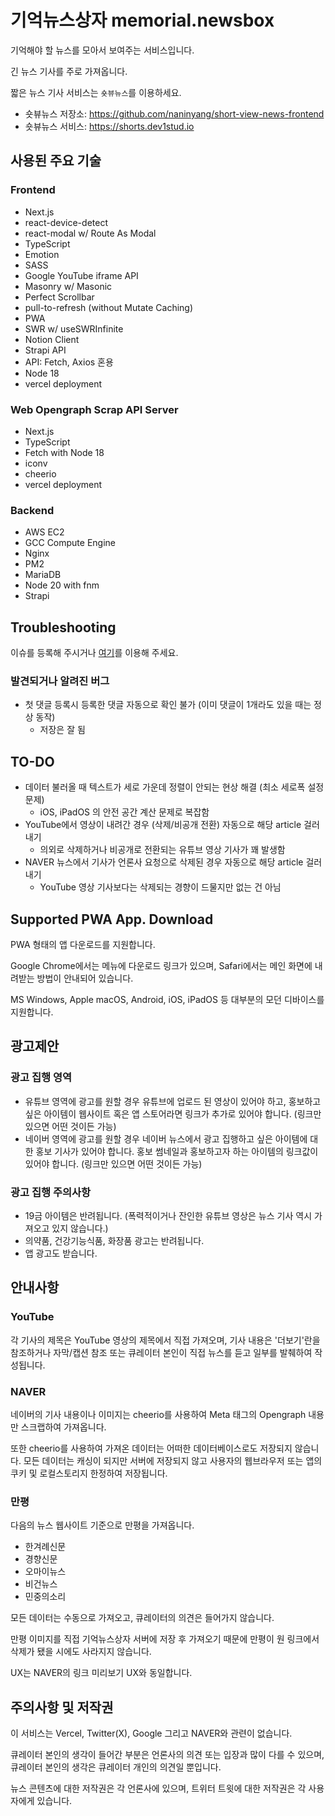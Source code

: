 # 기억뉴스상자 memorial.newsbox

기억해야 할 뉴스를 모아서 보여주는 서비스입니다.

긴 뉴스 기사를 주로 가져옵니다.

짧은 뉴스 기사 서비스는 `숏뷰뉴스`를 이용하세요.

- 숏뷰뉴스 저장소: https://github.com/naninyang/short-view-news-frontend
- 숏뷰뉴스 서비스: https://shorts.dev1stud.io

## 사용된 주요 기술

### Frontend

- Next.js
- react-device-detect
- react-modal w/ Route As Modal
- TypeScript
- Emotion
- SASS
- Google YouTube iframe API
- Masonry w/ Masonic
- Perfect Scrollbar
- pull-to-refresh (without Mutate Caching)
- PWA
- SWR w/ useSWRInfinite
- Notion Client
- Strapi API
- API: Fetch, Axios 혼용
- Node 18
- vercel deployment

### Web Opengraph Scrap API Server

- Next.js
- TypeScript
- Fetch with Node 18
- iconv
- cheerio
- vercel deployment

### Backend

- AWS EC2
- GCC Compute Engine
- Nginx
- PM2
- MariaDB
- Node 20 with fnm
- Strapi

## Troubleshooting

이슈를 등록해 주시거나 [여기](https://memorial.dev1stud.io/contact-us)를 이용해 주세요.

### 발견되거나 알려진 버그

- 첫 댓글 등록시 등록한 댓글 자동으로 확인 불가 (이미 댓글이 1개라도 있을 때는 정상 동작)
  - 저장은 잘 됨

## TO-DO

- 데이터 불러올 때 텍스트가 세로 가운데 정렬이 안되는 현상 해결 (최소 세로폭 설정 문제)
  - iOS, iPadOS 의 안전 공간 계산 문제로 복잡함
- YouTube에서 영상이 내려간 경우 (삭제/비공개 전환) 자동으로 해당 article 걸러내기
  - 의외로 삭제하거나 비공개로 전환되는 유튜브 영상 기사가 꽤 발생함
- NAVER 뉴스에서 기사가 언론사 요청으로 삭제된 경우 자동으로 해당 article 걸러내기
  - YouTube 영상 기사보다는 삭제되는 경향이 드물지만 없는 건 아님

## Supported PWA App. Download

PWA 형태의 앱 다운로드를 지원합니다.

Google Chrome에서는 메뉴에 다운로드 링크가 있으며, Safari에서는 메인 화면에 내려받는 방법이 안내되어 있습니다.

MS Windows, Apple macOS, Android, iOS, iPadOS 등 대부분의 모던 디바이스를 지원합니다.

## 광고제안

### 광고 집행 영역

- 유튜브 영역에 광고를 원할 경우 유튜브에 업로드 된 영상이 있어야 하고, 홍보하고 싶은 아이템이 웹사이트 혹은 앱 스토어라면 링크가 추가로 있어야 합니다. (링크만 있으면 어떤 것이든 가능)
- 네이버 영역에 광고를 원할 경우 네이버 뉴스에서 광고 집행하고 싶은 아이템에 대한 홍보 기사가 있어야 합니다. 홍보 썸네일과 홍보하고자 하는 아이템의 링크값이 있어야 합니다. (링크만 있으면 어떤 것이든 가능)

### 광고 집행 주의사항

- 19금 아이템은 반려됩니다. (폭력적이거나 잔인한 유튜브 영상은 뉴스 기사 역시 가져오고 있지 않습니다.)
- 의약품, 건강기능식품, 화장품 광고는 반려됩니다.
- 앱 광고도 받습니다.

## 안내사항

### YouTube

각 기사의 제목은 YouTube 영상의 제목에서 직접 가져오며, 기사 내용은 '더보기'란을 참조하거나 자막/캡션 참조 또는 큐레이터 본인이 직접 뉴스를 듣고 일부를 발췌하여 작성됩니다.

### NAVER

네이버의 기사 내용이나 이미지는 cheerio를 사용하여 Meta 태그의 Opengraph 내용만 스크랩하여 가져옵니다.

또한 cheerio를 사용하여 가져온 데이터는 어떠한 데이터베이스로도 저장되지 않습니다. 모든 데이터는 캐싱이 되지만 서버에 저장되지 않고 사용자의 웹브라우저 또는 앱의 쿠키 및 로컬스토리지 한정하여 저장됩니다.

### 만평

다음의 뉴스 웹사이트 기준으로 만평을 가져옵니다.

- 한겨례신문
- 경향신문
- 오마이뉴스
- 비건뉴스
- 민중의소리

모든 데이터는 수동으로 가져오고, 큐레이터의 의견은 들어가지 않습니다.

만평 이미지를 직접 기억뉴스상자 서버에 저장 후 가져오기 때문에 만평이 원 링크에서 삭제가 됐을 시에도 사라지지 않습니다.

UX는 NAVER의 링크 미리보기 UX와 동일합니다.

## 주의사항 및 저작권

이 서비스는 Vercel, Twitter(X), Google 그리고 NAVER와 관련이 없습니다.

큐레이터 본인의 생각이 들어간 부분은 언론사의 의견 또는 입장과 많이 다를 수 있으며, 큐레이터 본인의 생각은 큐레이터 개인의 의견일 뿐입니다.

뉴스 콘텐츠에 대한 저작권은 각 언론사에 있으며, 트위터 트윗에 대한 저작권은 각 사용자에게 있습니다.
